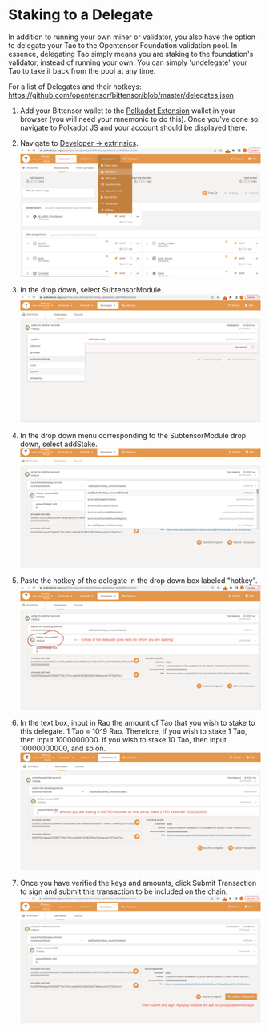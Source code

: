 # Staking to a Delegate
In addition to running your own miner or validator, you also have the option to delegate your Tao to the Opentensor Foundation validation pool. In essence, 
delegating Tao simply means you are staking to the foundation's validator, instead of running your own. You can simply 'undelegate' your Tao to take it back from the pool at any time.

For a list of Delegates and their hotkeys: https://github.com/opentensor/bittensor/blob/master/delegates.json


1. Add your Bittensor wallet to the [Polkadot Extension](https://polkadot.js.org/extension/) wallet in your browser (you will need your mnemonic to do this). Once you've done so, navigate to [Polkadot JS](https://polkadot.js.org/apps/?rpc=wss://entrypoint-finney.opentensor.ai:443#/accounts) and your account should be displayed there.


2. Navigate to [Developer -> extrinsics](https://polkadot.js.org/apps/?rpc=wss://entrypoint-finney.opentensor.ai:443#/extrinsics).
![Extrinsics](images/step2.png)


3. In the drop down, select SubtensorModule.
![SubtensorModule](images/step3.png)


4. In the drop down menu corresponding to the SubtensorModule drop down, select addStake. 
![AddStake](images/step4.png)


5. Paste the hotkey of the delegate in the drop down box labeled "hotkey".
![delegatehotkey](images/step5.png)


1. In the text box, input in Rao the amount of Tao that you wish to stake to this delegate. 1 Tao = 10^9 Rao. Therefore, if you wish to stake 1 Tao, then input 1000000000. If you wish to stake 10 Tao, then input 10000000000, and so on. 
![amountstaked](images/step6.png)


7. Once you have verified the keys and amounts, click Submit Transaction to sign and submit this transaction to be included on the chain.
![signandsubmit](images/step7.png)

